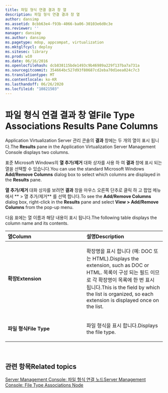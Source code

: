 ```yaml
---
title: 파일 형식 연결 결과 창 열
description: 파일 형식 연결 결과 창 열
author: dansimp
ms.assetid: 8cbb63e4-f93b-4066-ba06-30103e6d0c3e
ms.reviewer: ''
manager: dansimp
ms.author: dansimp
ms.pagetype: mdop, appcompat, virtualization
ms.mktglfcycl: deploy
ms.sitesec: library
ms.prod: w10
ms.date: 06/16/2016
ms.openlocfilehash: dcb838115bde1493c9b46989a229f137ba7a731a
ms.sourcegitcommit: 354664bc527d93f80687cd2eba70d1eea024c7c3
ms.translationtype: MT
ms.contentlocale: ko-KR
ms.lasthandoff: 06/26/2020
ms.locfileid: "10821503"
---
```

# <span data-ttu-id="48016-103">파일 형식 연결 결과 창 열</span><span class="sxs-lookup"><span data-stu-id="48016-103">File Type Associations Results Pane Columns</span></span>


<span data-ttu-id="48016-104">Application Virtualization Server 관리 콘솔의 **결과** 창에는 두 개의 열이 표시 됩니다.</span><span class="sxs-lookup"><span data-stu-id="48016-104">The **Results** pane in the Application Virtualization Server Management Console displays two columns.</span></span>

<span data-ttu-id="48016-105">표준 Microsoft Windows의 **열 추가/제거** 대화 상자를 사용 하 여 **결과** 창에 표시 되는 열을 선택할 수 있습니다.</span><span class="sxs-lookup"><span data-stu-id="48016-105">You can use the standard Microsoft Windows **Add/Remove Columns** dialog box to select which columns are displayed in the **Results** pane.</span></span>

<span data-ttu-id="48016-106">**열 추가/제거** 대화 상자를 보려면 **결과** 창을 마우스 오른쪽 단추로 클릭 하 고 팝업 메뉴에서 \*\* &gt; 열 추가/제거\*\* 를 선택 합니다.</span><span class="sxs-lookup"><span data-stu-id="48016-106">To see the **Add/Remove Columns** dialog box, right-click in the **Results** pane and select **View &gt; Add/Remove Columns** from the pop-up menu.</span></span>

<span data-ttu-id="48016-107">다음 표에는 열 이름과 해당 내용이 표시 됩니다.</span><span class="sxs-lookup"><span data-stu-id="48016-107">The following table displays the column name and its contents.</span></span>

<table>
<colgroup>
<col width="50%" />
<col width="50%" />
</colgroup>
<thead>
<tr class="header">
<th align="left"><span data-ttu-id="48016-108">열</span><span class="sxs-lookup"><span data-stu-id="48016-108">Column</span></span></th>
<th align="left"><span data-ttu-id="48016-109">설명</span><span class="sxs-lookup"><span data-stu-id="48016-109">Description</span></span></th>
</tr>
</thead>
<tbody>
<tr class="odd">
<td align="left"><p><strong><span data-ttu-id="48016-110">확장</span><span class="sxs-lookup"><span data-stu-id="48016-110">Extension</span></span></strong></p></td>
<td align="left"><p><span data-ttu-id="48016-111">확장명을 표시 합니다 (예: DOC 또는 HTML).</span><span class="sxs-lookup"><span data-stu-id="48016-111">Displays the extension, such as DOC or HTML.</span></span> <span data-ttu-id="48016-112">목록이 구성 되는 필드 이므로 각 확장명이 목록에 한 번 표시 됩니다.</span><span class="sxs-lookup"><span data-stu-id="48016-112">This is the field by which the list is organized, so each extension is displayed once on the list.</span></span></p></td>
</tr>
<tr class="even">
<td align="left"><p><strong><span data-ttu-id="48016-113">파일 형식</span><span class="sxs-lookup"><span data-stu-id="48016-113">File Type</span></span></strong></p></td>
<td align="left"><p><span data-ttu-id="48016-114">파일 형식을 표시 합니다.</span><span class="sxs-lookup"><span data-stu-id="48016-114">Displays the file type.</span></span></p></td>
</tr>
</tbody>
</table>

 

## <span data-ttu-id="48016-115">관련 항목</span><span class="sxs-lookup"><span data-stu-id="48016-115">Related topics</span></span>


[<span data-ttu-id="48016-116">Server Management Console: 파일 형식 연결 노드</span><span class="sxs-lookup"><span data-stu-id="48016-116">Server Management Console: File Type Associations Node</span></span>](server-management-console-file-type-associations-node.md)

 

 





